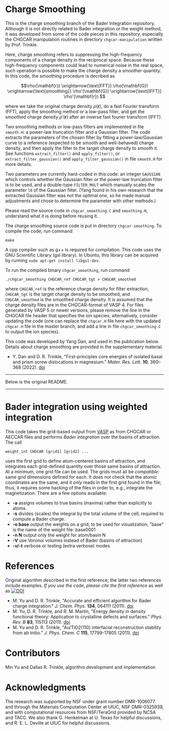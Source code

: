 # Charge Smoothing
This is the charge smoothing branch of the Bader Integration repository. Although it is not directly related to Bader integration or the weight method, it was developed from some of the code pieces in this repository, especially the CHGCAR manipulation routines in directory ```chgcar-manipulation``` written by Prof. Trinkle.

Here, charge smoothing refers to suppressing the high-frequency components of a charge density in the reciprocal space. Because these high-frequency components could lead to numerical noise in the real space, such operation is possible to make the charge density a smoother quantity. In this code, the smoothing procedure is decribed as

$$\rho(\mathbf{r}) \xrightarrow{\text{FFT}} \rho(\mathbf{G}) \xrightarrow{\text{smoothing}} \rho'(\mathbf{G}) \xrightarrow{\text{IFFT}} \rho'(\mathbf{r}) $$

where we take the original charge density $\rho(\mathbf{r})$, do a fast Fourier transform (FFT), apply the smoothing method or a low-pass filter, and get the smoothed charge density $\rho'(\mathbf{r})$ after an inverse fast fourier transform (IFFT).

Two smoothing methods or low-pass filters are implemented in file ```smooth.H```: a power-law truncation filter and a Gaussian filter. The code extracts the parameters of the chosen filter by fitting a power-law/Gaussian curve to a reference (expected to be smooth and well-behaved) charge density, and then apply the filter to the target charge density to smooth it. See functions ```extract_filter()``` and ```apply_filter()```, or ```extract_filter_gaussian()``` and ```apply_filter_gaussian()``` in file ```smooth.H``` for more details.

Two parameters are currently hard-coded in this code: an integer ```GAUSSIAN``` which controls whether the Gaussian filter or the power-law truncation filter is to be used, and a double-type ```FILTER_MULT``` which manually scales the parameter ```l0``` of the Gaussian filter. (Yang found in his own research that the extracted Gaussian filter was not the optimal one, so he made manual adjustments and chose to determine the parameter with other methods.) 

Please read the source code in ```chgcar_smoothing.C``` and ```smoothing.H```, understand what it is doing before reusing it.

The charge smoothing source code is put in directory ```chgcar-smoothing```. To compile the code, run command

    make

A cpp compiler such as g++ is required for compilation. This code uses the GNU Scientific Library (gsl library). In Ubuntu, this library can be acquired by running ```sudo apt-get install libgsl-dev```.

To run the compiled binary ```chgcar_smoothing```, run command

    ./chgcar_smoothing CHGCAR_ref CHGCAR_tgt > CHGCAR_smoothed

where ```CHGCAR_ref``` is the reference charge density for filter extraction, ```CHGCAR_tgt``` is the target charge density to be smoothed, and ```CHGCAR_smoothed``` is the smoothed charge density. It is assumed that the charge density files are in the CHGCAR-format of VASP 4. For files generated by VASP 5 or newer versions, please remove the line in the CHGCAR file header that specifies the ion species; alternatively, consider updating the code (one can replace the ```chgcar.H``` file here with the updated ```chgcar.H``` file in the master branch, and add a line in file ```chgcar_smoothing.C``` to output the ion species).

This code was developed by Yang Dan, and used in the publication below. Details about charge smoothing are provided in the supplementary material.

* Y. Dan and D. R. Trinkle, "First-principles core energies of isolated basal and prism screw dislocations in magnesium." *Mater. Res. Lett.* **10**, 360–368 (2022). [doi](https://doi.org/10.1080/21663831.2022.2051763)

***

Below is the original README.

***

# Bader integration using weighted integration
This code takes the grid-based output from [VASP](https://www.vasp.at/) as from CHGCAR or AECCAR files and performs *Bader integration* over the basins of attraction. The call

    weight_int CHGCAR [grid1] [grid2] ...

uses the first grid to define atom-centered basins of attraction, and integrates each grid-defined quantity over those same basins of attraction. At a minimum, one grid file can be used. The grids must all be *compatible*: same grid dimensions defined for each. It does not check that the atomic coordinates are the same, and it *only* reads in the first grid found in the file; thus, it requires some hacking of the files in order to, e.g., integrate the magnetization. There are a few options available:

* **-a** assigns volumes to true basins (maxima) rather than explicitly to atoms.
* **-s** divides (scales) the integral by the total volume of the cell; required to compute a Bader charge.
* **-o base** output the weights on a grid, to be used for visualization; "base" is the name of the weight file: base0001
* **-n N** output only the weight for atom/basin N
* **-V** use Voronoi volumes instead of Bader (basins of attraction)
* **-v/-t** verbose or testing (extra verbose) modes

# References
Original algorithm described in the first reference; the latter two references include examples. *If you use the code, please cite the first reference* as well as [![DOI](https://zenodo.org/badge/doi/10.5281/zenodo.18776.svg)](http://dx.doi.org/10.5281/zenodo.18776)

* M. Yu and D. R. Trinkle, "Accurate and efficient algorithm for Bader charge integration." *J. Chem. Phys.* **134**, 064111 (2011). [doi](http://dx.doi.org//10.1063/1.3553716)
* M. Yu, D. R. Trinkle, and R. M. Martin, "Energy density in density functional theory: Application to crystalline defects and surfaces." *Phys. Rev. B* **83**, 115113 (2011). [doi](http://dx.doi.org/10.1103/PhysRevB.83.115113)
* M. Yu and D. R. Trinkle, "Au/TiO2(110) interfacial reconstruction stability from ab initio." *J. Phys. Chem. C* **115**, 17799-17805 (2011). [doi](http://dx.doi.org/10.1021/jp2017133)

# Contributors
Min Yu and Dallas R. Trinkle, algorithm development and implementation

# Acknowledgments
The research was supported by NSF under grant number DMR-1006077 and through the Materials Computation Center at UIUC, NSF DMR-0325939, and with computational resources from NSF/TeraGrid provided by NCSA and TACC. We also thank G. Henkelman at U. Texas for helpful discussions, and  R. E. L. Deville at UIUC for helpful discussions.

